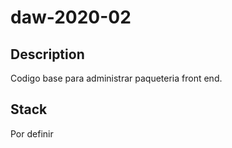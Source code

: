 # daw-2020-02

## Description
Codigo  base para administrar paqueteria front end.

## Stack
Por definir 